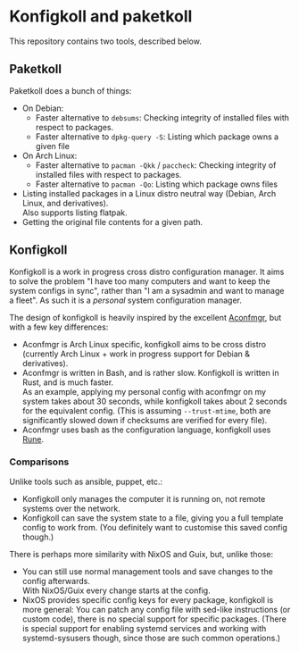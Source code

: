 # Konfigkoll and paketkoll

This repository contains two tools, described below.

## Paketkoll

Paketkoll does a bunch of things:

* On Debian:
  * Faster alternative to `debsums`: Checking integrity of installed files with respect to packages.
  * Faster alternative to `dpkg-query -S`: Listing which package owns a given file
* On Arch Linux:
  * Faster alternative to `pacman -Qkk` / `paccheck`: Checking integrity of installed files with respect to packages.
  * Faster alternative to `pacman -Qo`: Listing which package owns files
* Listing installed packages in a Linux distro neutral way (Debian, Arch Linux, and derivatives).\
  Also supports listing flatpak.
* Getting the original file contents for a given path.

## Konfigkoll

Konfigkoll is a work in progress cross distro configuration manager. It aims to solve the problem
"I have too many computers and want to keep the system configs in sync", rather than
"I am a sysadmin and want to manage a fleet". As such it is a *personal* system configuration manager.

The design of konfigkoll is heavily inspired by the excellent [Aconfmgr](https://github.com/CyberShadow/aconfmgr),
but with a few key differences:

* Aconfmgr is Arch Linux specific, konfigkoll aims to be cross distro
  (currently Arch Linux + work in progress support for Debian & derivatives).
* Aconfmgr is written in Bash, and is rather slow. Konfigkoll is written in Rust, and is much faster.\
  As an example, applying my personal config with aconfmgr on my system takes about 30 seconds, while konfigkoll
  takes about 2 seconds for the equivalent config. (This is assuming `--trust-mtime`, both are
  significantly slowed down if checksums are verified for every file).
* Aconfmgr uses bash as the configuration language, konfigkoll uses [Rune].

### Comparisons

Unlike tools such as ansible, puppet, etc.:

* Konfigkoll only manages the computer it is running on, not remote systems over the network.
* Konfigkoll can save the system state to a file, giving you a full template config to work from.
  (You definitely want to customise this saved config though.)

There is perhaps more similarity with NixOS and Guix, but, unlike those:

* You can still use normal management tools and save changes to the config afterwards.\
  With NixOS/Guix every change starts at the config.
* NixOS provides specific config keys for every package, konfigkoll is more general:
  You can patch any config file with sed-like instructions (or custom code), there is
  no special support for specific packages. (There is special support for enabling systemd
  services and working with systemd-sysusers though, since those are such common operations.)

[Rune]: https://rune-rs.github.io/
